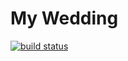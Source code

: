 # My Wedding

[![build status](https://gitlab.com/nikko.miu/wedding_website/badges/master/build.svg)](https://gitlab.com/nikko.miu/wedding_website/commits/master)
